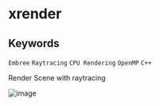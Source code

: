 # xrender


## Keywords
  `Embree` `Raytracing` `CPU Rendering` `OpenMP`  `C++`

Render Scene with raytracing

![image](https://user-images.githubusercontent.com/12712676/232048430-8fc67cb5-2655-4d38-acb5-a81c052b6658.png)
